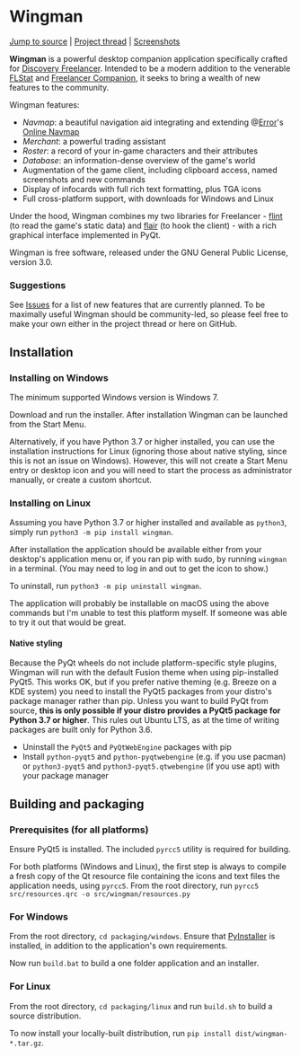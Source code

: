 # Wingman
[Jump to source](src/wingman) | [Project thread](https://discoverygc.com/forums/showthread.php?tid=150721) | [Screenshots](https://discoverygc.com/forums/showthread.php?tid=150721#anchor-gallery)

**Wingman** is a powerful desktop companion application specifically crafted for [Discovery Freelancer](https://discoverygc.com/). Intended to be a modern addition to the venerable [FLStat](http://adoxa.altervista.org/freelancer/tools.html#flstat) and [Freelancer Companion](http://wiz0u.free.fr/prog/flc/), it seeks to bring a wealth of new features to the community.

Wingman features:

- *Navmap*: a beautiful navigation aid integrating and extending @[Error](https://github.com/AudunVN)'s [Online Navmap](https://github.com/AudunVN/Navmap)
- *Merchant*: a powerful trading assistant
- *Roster*: a record of your in-game characters and their attributes
- *Database*: an information-dense overview of the game's world
- Augmentation of the game client, including clipboard access, named screenshots and new commands
- Display of infocards with full rich text formatting, plus TGA icons
- Full cross-platform support, with downloads for Windows and Linux

Under the hood, Wingman combines my two libraries for Freelancer - [flint](https://github.com/biqqles/flint) (to read the game's static data) and [flair](https://github.com/biqqles/flair) (to hook the client) - with a rich graphical interface implemented in PyQt.

Wingman is free software, released under the GNU General Public License, version 3.0.

### Suggestions
See [Issues](https://github.com/biqqles/wingman/issues?q=is%3Aissue+is%3Aopen+label%3A%22feature+request%22) for a list of new features that are currently planned. To be maximally useful Wingman should be community-led, so please feel free to make your own either in the project thread or here on GitHub.


## Installation
### Installing on Windows
The minimum supported Windows version is Windows 7.

Download and run the installer. After installation Wingman can be launched from the Start Menu.

Alternatively, if you have Python 3.7 or higher installed, you can use the installation instructions for Linux (ignoring those about native styling, since this is not an issue on Windows). However, this will not create a Start Menu entry or desktop icon and you will need to start the process as administrator manually, or create a custom shortcut.

### Installing on Linux
Assuming you have Python 3.7 or higher installed and available as `python3`, simply run `python3 -m pip install wingman`.

After installation the application should be available either from your desktop's application menu or, if you ran pip with sudo, by running `wingman` in a terminal. (You may need to log in and out to get the icon to show.)

To uninstall, run `python3 -m pip uninstall wingman`.

The application will probably be installable on macOS using the above commands but I'm unable to test this platform myself. If someone was able to try it out that would be great.

#### Native styling
Because the PyQt wheels do not include platform-specific style plugins, Wingman will run with the default Fusion theme when using pip-installed PyQt5. This works OK, but if you prefer native theming (e.g. Breeze on a KDE system) you need to install the PyQt5 packages from your distro's package manager rather than pip. Unless you want to build PyQt from source, **this is only possible if your distro provides a PyQt5 package for Python 3.7 or higher**. This rules out Ubuntu LTS, as at the time of writing packages are built only for Python 3.6.

- Uninstall the `PyQt5` and `PyQtWebEngine` packages with pip
- Install `python-pyqt5` and `python-pyqtwebengine` (e.g. if you use pacman) or `python3-pyqt5` and `python3-pyqt5.qtwebengine` (if you use apt) with your package manager


## Building and packaging
### Prerequisites (for all platforms)
Ensure PyQt5 is installed. The included `pyrcc5` utility is required for building.

For both platforms (Windows and Linux), the first step is always to compile a fresh copy of the Qt resource file containing the icons and text files the application needs, using `pyrcc5`. From the root directory, run `pyrcc5 src/resources.qrc -o src/wingman/resources.py`

### For Windows
From the root directory, `cd packaging/windows`. Ensure that [PyInstaller](https://pyinstaller.readthedocs.io/en/stable/) is installed, in addition to the application's own requirements.

Now run `build.bat` to build a one folder application and an installer.

### For Linux
From the root directory, `cd packaging/linux` and run `build.sh` to build a source distribution.

To now install your locally-built distribution, run `pip install dist/wingman-*.tar.gz`.
